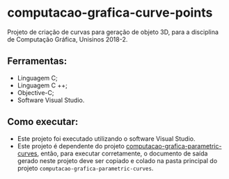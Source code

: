 # computacao-grafica-curve-points

Projeto de criação de curvas para geração de objeto 3D, para a disciplina de Computação Gráfica, Unisinos 2018-2.

## Ferramentas:
- Linguagem C;
- Linguagem C ++;
- Objective-C;
- Software Visual Studio.

## Como executar:
- Este projeto foi executado utilizando o software Visual Studio.
- Este projeto é dependente do projeto [computacao-grafica-parametric-curves](https://github.com/savannadenega/computacao-grafica-parametric-curves), então, para executar corretamente, o documento de saída gerado neste projeto deve ser copiado e colado na pasta principal do projeto `computacao-grafica-parametric-curves`.
